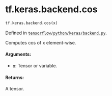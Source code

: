 <div itemscope itemtype="http://developers.google.com/ReferenceObject">
<meta itemprop="name" content="tf.keras.backend.cos" />
<meta itemprop="path" content="Stable" />
</div>

# tf.keras.backend.cos

``` python
tf.keras.backend.cos(x)
```



Defined in [`tensorflow/python/keras/backend.py`](https://www.tensorflow.org/code/tensorflow/python/keras/backend.py).

Computes cos of x element-wise.

#### Arguments:

* <b>`x`</b>: Tensor or variable.


#### Returns:

A tensor.
